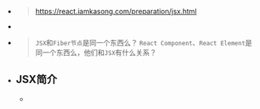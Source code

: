 - > https://react.iamkasong.com/preparation/jsx.html
-
- > `JSX`和`Fiber节点`是同一个东西么？
  > `React Component`、`React Element`是同一个东西么，他们和`JSX`有什么关系？
- ## JSX简介
	-